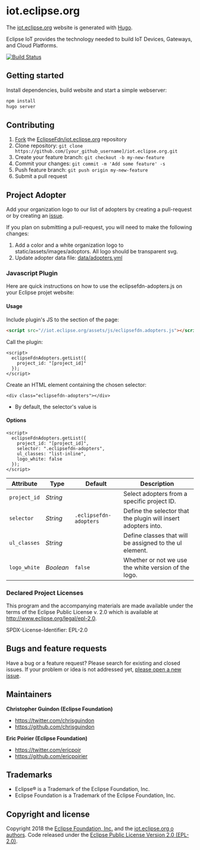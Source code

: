 # iot.eclipse.org

The [iot.eclipse.org](https://iot.eclipse.org) website is generated with [Hugo](https://gohugo.io/documentation/).

Eclipse IoT provides the technology needed to build IoT Devices, Gateways, and Cloud Platforms.

[![Build Status](https://travis-ci.org/EclipseFdn/iot.eclipse.org.svg?branch=master)](https://travis-ci.org/EclipseFdn/iot.eclipse.org)

## Getting started

Install dependencies, build website and start a simple webserver:

```bash
npm install
hugo server
```

## Contributing

1. [Fork](https://help.github.com/articles/fork-a-repo/) the [EclipseFdn/iot.eclipse.org](https://github.com/EclipseFdn/iot.eclipse.org) repository
2. Clone repository: `git clone https://github.com/[your_github_username]/iot.eclipse.org.git`
3. Create your feature branch: `git checkout -b my-new-feature`
4. Commit your changes: `git commit -m 'Add some feature' -s`
5. Push feature branch: `git push origin my-new-feature`
6. Submit a pull request

## Project Adopter

Add your organization logo to our list of adopters by creating a pull-request or by creating an [issue](https://github.com/EclipseFdn/iot.eclipse.org/issues/new?template=adopter_request.md).

If you plan on submitting a pull-request, you will need to make the following changes:

1. Add a color and a white organization logo to static/assets/images/adoptors. All logo should be transparent svg.
2. Update adopter data file: [data/adopters.yml](https://github.com/EclipseFdn/iot.eclipse.org/blob/master/data/adopters.yml)

### Javascript Plugin 

Here are quick instructions on how to use the eclipsefdn-adopters.js on your Eclipse projet website:

#### Usage

Include plugin's JS to the <head> section of the page:

```html
<script src="//iot.eclipse.org/assets/js/eclipsefdn.adopters.js"></script>
```

Call the plugin:

```
<script>
  eclipseFdnAdopters.getList({
    project_id: "[project_id]"
  });
</script>
```

Create an HTML element containing the chosen selector:

```
<div class="eclipsefdn-adopters"></div>
```
* By default, the selector's value is 

#### Options

```
<script>
  eclipseFdnAdopters.getList({
    project_id: "[project_id]",
    selector: ".eclipsefdn-adopters",
    ul_classes: "list-inline",
    logo_white: false
  });
</script>
```

Attribute     | Type        | Default   | Description
---           | ---         | ---       | ---
`project_id`   | *String*   | ` `    | Select adopters from a specific project ID.
`selector`   | *String*   | `.eclipsefdn-adopters`    | Define the selector that the plugin will insert adopters into.
`ul_classes`  | *String*   | ` `   | Define classes that will be assigned to the ul element.
`logo_white`  | *Boolean*   | `false`   | Whether or not we use the white version of the logo.

### Declared Project Licenses

This program and the accompanying materials are made available under the terms
of the Eclipse Public License v. 2.0 which is available at
http://www.eclipse.org/legal/epl-2.0.

SPDX-License-Identifier: EPL-2.0

## Bugs and feature requests

Have a bug or a feature request? Please search for existing and closed issues. If your problem or idea is not addressed yet, [please open a new issue](https://github.com/EclipseFdn/iot.eclipse.org/issues/new).

## Maintainers

**Christopher Guindon (Eclipse Foundation)**

- <https://twitter.com/chrisguindon>
- <https://github.com/chrisguindon>

**Eric Poirier (Eclipse Foundation)**

- <https://twitter.com/ericpoir>
- <https://github.com/ericpoirier>

## Trademarks
* Eclipse® is a Trademark of the Eclipse Foundation, Inc.
* Eclipse Foundation is a Trademark of the Eclipse Foundation, Inc.

## Copyright and license

Copyright 2018 the [Eclipse Foundation, Inc.](https://www.eclipse.org) and the [iot.eclipse.org o authors](https://github.com/EclipseFdn/iot.eclipse.org/graphs/contributors). Code released under the [Eclipse Public License Version 2.0 (EPL-2.0)](https://github.com/EclipseFdn/iot.eclipse.org/blob/src/LICENSE).
